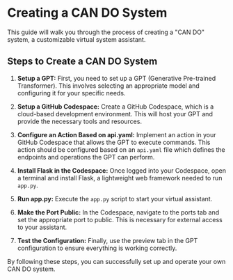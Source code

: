 # Creating a CAN DO System

This guide will walk you through the process of creating a "CAN DO" system, a customizable virtual system assistant.

## Steps to Create a CAN DO System

1. **Setup a GPT:** First, you need to set up a GPT (Generative Pre-trained Transformer). This involves selecting an appropriate model and configuring it for your specific needs.

2. **Setup a GitHub Codespace:** Create a GitHub Codespace, which is a cloud-based development environment. This will host your GPT and provide the necessary tools and resources.

3. **Configure an Action Based on api.yaml:** Implement an action in your GitHub Codespace that allows the GPT to execute commands. This action should be configured based on an `api.yaml` file which defines the endpoints and operations the GPT can perform.

4. **Install Flask in the Codespace:** Once logged into your Codespace, open a terminal and install Flask, a lightweight web framework needed to run `app.py`.

5. **Run app.py:** Execute the `app.py` script to start your virtual assistant.

6. **Make the Port Public:** In the Codespace, navigate to the ports tab and set the appropriate port to public. This is necessary for external access to your assistant.

7. **Test the Configuration:** Finally, use the preview tab in the GPT configuration to ensure everything is working correctly.

By following these steps, you can successfully set up and operate your own CAN DO system.
